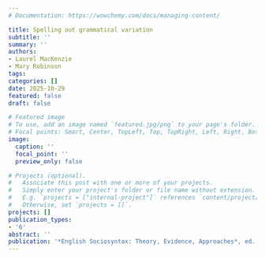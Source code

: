 ```yaml
---
# Documentation: https://wowchemy.com/docs/managing-content/

title: Spelling out grammatical variation
subtitle: ''
summary: ''
authors:
- Laurel MacKenzie
- Mary Robinson
tags:
categories: []
date: 2025-10-29
featured: false
draft: false

# Featured image
# To use, add an image named `featured.jpg/png` to your page's folder.
# Focal points: Smart, Center, TopLeft, Top, TopRight, Left, Right, BottomLeft, Bottom, BottomRight.
image:
  caption: ''
  focal_point: ''
  preview_only: false

# Projects (optional).
#   Associate this post with one or more of your projects.
#   Simply enter your project's folder or file name without extension.
#   E.g. `projects = ["internal-project"]` references `content/project/deep-learning/index.md`.
#   Otherwise, set `projects = []`.
projects: []
publication_types:
- '6'
abstract: ''
publication: '*English Sociosyntax: Theory, Evidence, Approaches*, ed. Daniel Duncan and Mary Robinson, 59–95'
---
```


